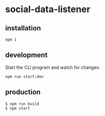 # social-data-listener

## installation
`npm i`

## development
Start the CLI program and watch for changes:

`npm run start:dev`

## production
```
$ npm run build
$ npm start
```
